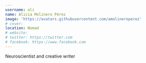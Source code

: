 ```yaml
---
username: ali
name: Alicia Molinero Pérez
image: 'https://avatars.githubusercontent.com/amolineroperez'
# cover:
location: Nomad
# website: 
# twitter: https://twitter.com
# facebook: https://www.facebook.com
---
```

Neuroscientist and creative writer